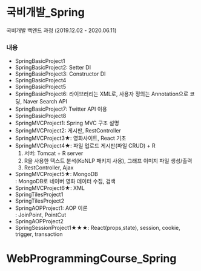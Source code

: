 # 국비개발_Spring       
국비개발 백엔드 과정 (2019.12.02 - 2020.06.11)      
    
### 내용  
 - SpringBasicProject1    
 - SpringBasicProject2: Setter DI      
 - SpringBasicProject3: Constructor DI      
 - SpringBasicProject4     
 - SpringBasicProject5     
 - SpringBasicProject6: 라이브러리는 XML로, 사용자 정의는 Annotation으로 코딩, Naver Search API   
- SpringBasicProject7: Twitter API 이용       
- SpringBasicProject8      
- SpringMVCProject1: Spring MVC 구조 설명      
- SpringMVCProject2: 게시판, RestController      
- SpringMVCProject3★: 영화사이트, React 기초       
- SpringMVCProject4★: 파일 업로드 게시판(파일 CRUD) + R
  1) 서버: Tomcat + R server     
  2) R을 사용한 텍스트 분석(KoNLP 패키지 사용), 그래프 이미지 파일 생성/출력     
  3) RestController, Ajax     
- SpringMVCProject5★: MongoDB      
  : MongoDB로 네이버 영화 데이터 수집, 검색         
- SpringMVCProject6★: XML     
- SpringTilesProject1     
- SpringTilesProject2       
- SpringAOPProject1: AOP 이론      
  : JoinPoint, PointCut      
- SpringAOPProject2          
- SpringSessionProject1★★★: React(props,state), session, cookie, trigger, transaction           
          
      
# WebProgrammingCourse_Spring        
       